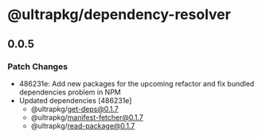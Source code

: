 # @ultrapkg/dependency-resolver

## 0.0.5

### Patch Changes

- 486231e: Add new packages for the upcoming refactor and fix bundled dependencies problem in NPM
- Updated dependencies [486231e]
  - @ultrapkg/get-deps@0.1.7
  - @ultrapkg/manifest-fetcher@0.1.7
  - @ultrapkg/read-package@0.1.7
